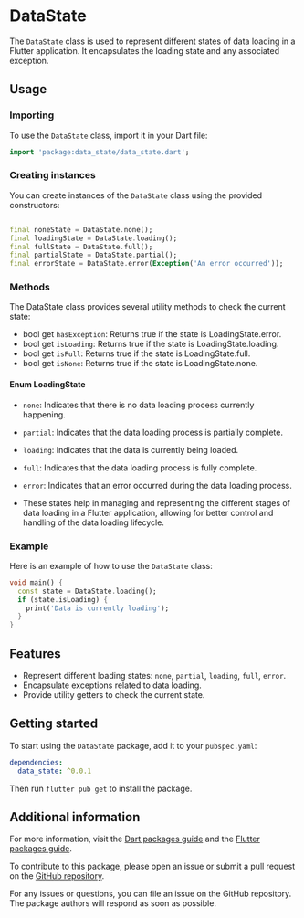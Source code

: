 <!--
This README describes the package. If you publish this package to pub.dev,
this README's contents appear on the landing page for your package.

For information about how to write a good package README, see the guide for
[writing package pages](https://dart.dev/guides/libraries/writing-package-pages).

For general information about developing packages, see the Dart guide for
[creating packages](https://dart.dev/guides/libraries/create-library-packages)
and the Flutter guide for
[developing packages and plugins](https://flutter.dev/developing-packages).
-->
# DataState

The `DataState` class is used to represent different states of data loading in a Flutter
application. It encapsulates the loading state and any associated exception.

## Usage

### Importing

To use the `DataState` class, import it in your Dart file:

```dart
import 'package:data_state/data_state.dart';
``` 

### Creating instances

You can create instances of the `DataState` class using the provided constructors:

```dart

final noneState = DataState.none();
final loadingState = DataState.loading();
final fullState = DataState.full();
final partialState = DataState.partial();
final errorState = DataState.error(Exception('An error occurred'));
```

### Methods

The DataState class provides several utility methods to check the current state:

- bool get `hasException`: Returns true if the state is LoadingState.error.
- bool get `isLoading`: Returns true if the state is LoadingState.loading.
- bool get `isFull`: Returns true if the state is LoadingState.full.
- bool get `isNone`: Returns true if the state is LoadingState.none.

#### Enum LoadingState

- `none`: Indicates that there is no data loading process currently happening.
- `partial`: Indicates that the data loading process is partially complete.
- `loading`: Indicates that the data is currently being loaded.
- `full`: Indicates that the data loading process is fully complete.
- `error`: Indicates that an error occurred during the data loading process.

- These states help in managing and representing the different stages of data loading in a Flutter
  application, allowing for better control and handling of the data loading lifecycle.

### Example

Here is an example of how to use the `DataState` class:

```dart
void main() {
  const state = DataState.loading();
  if (state.isLoading) {
    print('Data is currently loading');
  }
}
```

## Features

- Represent different loading states: `none`, `partial`, `loading`, `full`, `error`.
- Encapsulate exceptions related to data loading.
- Provide utility getters to check the current state.

## Getting started

To start using the `DataState` package, add it to your `pubspec.yaml`:

```yaml
dependencies:
  data_state: ^0.0.1
```

Then run `flutter pub get` to install the package.

## Additional information

For more information, visit
the [Dart packages guide](https://dart.dev/guides/libraries/create-library-packages) and
the [Flutter packages guide](https://flutter.dev/developing-packages).

To contribute to this package, please open an issue or submit a pull request on
the [GitHub repository](https://github.com/your-repo/data_state).

For any issues or questions, you can file an issue on the GitHub repository. The package authors
will respond as soon as possible.

```
